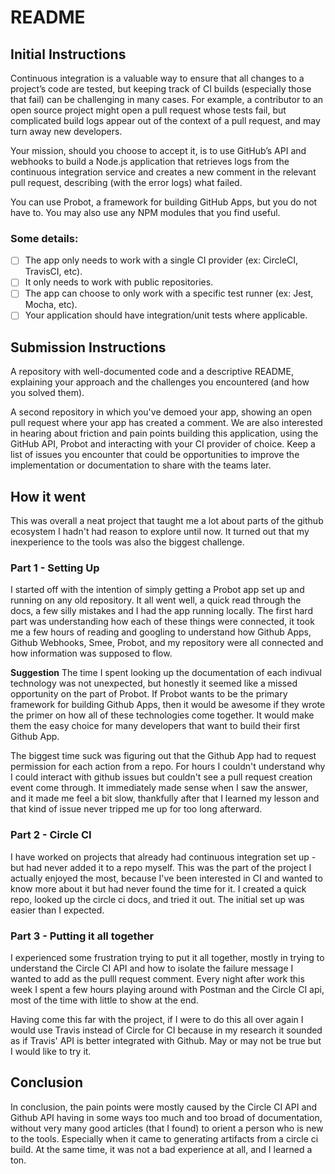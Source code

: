 # README

## Initial Instructions

Continuous integration is a valuable way to ensure that all changes to a project’s code are tested, but keeping track of CI builds (especially those that fail) can be challenging in many cases. For example, a contributor to an open source project might open a pull request whose tests fail, but complicated build logs appear out of the context of a pull request, and may turn away new developers.

Your mission, should you choose to accept it, is to use GitHub’s API and webhooks to build a Node.js application that retrieves logs from the continuous integration service and creates a new comment in the relevant pull request, describing (with the error logs) what failed.

You can use Probot, a framework for building GitHub Apps, but you do not have to. You may also use any NPM modules that you find useful.

### Some details:

- [ ] The app only needs to work with a single CI provider (ex: CircleCI, TravisCI, etc).
- [ ] It only needs to work with public repositories.
- [ ] The app can choose to only work with a specific test runner (ex: Jest, Mocha, etc).
- [ ] Your application should have integration/unit tests where applicable.

## Submission Instructions

A repository with well-documented code and a descriptive README, explaining your approach and the challenges you encountered (and how you solved them).

A second repository in which you've demoed your app, showing an open pull request where your app has created a comment.
We are also interested in hearing about friction and pain points building this application, using the GitHub API, Probot and interacting with your CI provider of choice. Keep a list of issues you encounter that could be opportunities to improve the implementation or documentation to share with the teams later.

## How it went

This was overall a neat project that taught me a lot about parts of the github ecosystem I hadn't had reason to explore until now. It turned out that my inexperience to the tools was also the biggest challenge. 

### Part 1 - Setting Up 

I started off with the intention of simply getting a Probot app set up and running on any old repository. It all went well, a quick read through the docs, a few silly mistakes and I had the app running locally. The first hard part was understanding how each of these things were connected, it took me a few hours of reading and googling to understand how Github Apps, Github Webhooks, Smee, Probot, and my repository were all connected and how information was supposed to flow.

**Suggestion** The time I spent looking up the documentation of each indivual technology was not unexpected, but honestly it seemed like a missed opportunity on the part of Probot. If Probot wants to be the primary framework for building Github Apps, then it would be awesome if they wrote the primer on how all of these technologies come together. It would make them the easy choice for many developers that want to build their first Github App. 

The biggest time suck was figuring out that the Github App had to request permission for each action from a repo. For hours I couldn't understand why I could interact with github issues but couldn't see a pull request creation event come through. It immediately made sense when I saw the answer, and it made me feel a bit slow, thankfully after that I learned my lesson and that kind of issue never tripped me up for too long afterward. 

### Part 2 - Circle CI

I have worked on projects that already had continuous integration set up - but had never added it to a repo myself. This was the part of the project I actually enjoyed the most, because I've been interested in CI and wanted to know more about it but had never found the time for it. I created a quick repo, looked up the circle ci docs, and tried it out. The initial set up was easier than I expected. 

### Part 3 - Putting it all together

I experienced some frustration trying to put it all together, mostly in trying to understand the Circle CI API and how to isolate the failure message I wanted to add as the pulll request comment. Every night after work this week I spent a few hours playing around with Postman and the Circle CI api, most of the time with little to show at the end. 

Having come this far with the project, if I were to do this all over again I would use Travis instead of Circle for CI because in my research it sounded as if Travis' API is better integrated with Github. May or may not be true but I would like to try it. 

## Conclusion

In conclusion, the pain points were mostly caused by the Circle CI API and Github API having in some ways too much and too broad of documentation, without very many good articles (that I found) to orient a person who is new to the tools. Especially when it came to generating artifacts from a circle ci build. At the same time, it was not a bad experience at all, and I learned a ton.   




